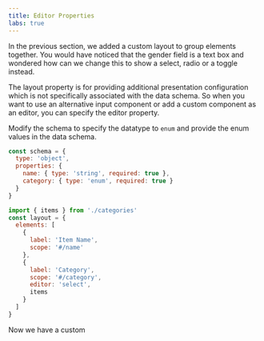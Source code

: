 ```yaml
---
title: Editor Properties
labs: true
---
```


In the previous section, we added a custom layout to group elements together. You would have noticed that the gender field is a text box and wondered how can we change this to show a select, radio or a toggle instead.

The layout property is for providing additional presentation configuration which is not specifically associated with the data schema. So when you want to use an alternative input component or add a custom component as an editor, you can specify the editor property.

Modify the schema to specify the datatype to `enum` and provide the enum values in the data schema.

```js
const schema = {
  type: 'object',
  properties: {
    name: { type: 'string', required: true },
    category: { type: 'enum', required: true }
  }
}
```

```js
import { items } from './categories'
const layout = {
  elements: [
    {
      label: 'Item Name',
      scope: '#/name'
    },
    {
      label: 'Category',
      scope: '#/category',
      editor: 'select',
      items
    }
  ]
}
```

Now we have a custom
